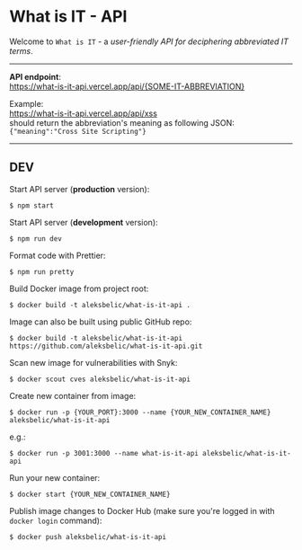 # What is IT - API

Welcome to `What is IT` - a _user-friendly API for deciphering abbreviated IT terms_.

---

**API endpoint**:
<br>
https://what-is-it-api.vercel.app/api/{SOME-IT-ABBREVIATION}

Example:
<br>
https://what-is-it-api.vercel.app/api/xss
<br>
should return the abbreviation's meaning as following JSON:
<br>
`{"meaning":"Cross Site Scripting"}`

---

## DEV

Start API server (**production** version):

```
$ npm start
```

Start API server (**development** version):

```
$ npm run dev
```

Format code with Prettier:

```
$ npm run pretty
```

Build Docker image from project root:

```
$ docker build -t aleksbelic/what-is-it-api .
```

Image can also be built using public GitHub repo:

```
$ docker build -t aleksbelic/what-is-it-api https://github.com/aleksbelic/what-is-it-api.git
```

Scan new image for vulnerabilities with Snyk:

```
$ docker scout cves aleksbelic/what-is-it-api
```

Create new container from image:

```
$ docker run -p {YOUR_PORT}:3000 --name {YOUR_NEW_CONTAINER_NAME} aleksbelic/what-is-it-api
```

e.g.:

```
$ docker run -p 3001:3000 --name what-is-it-api aleksbelic/what-is-it-api
```

Run your new container:

```
$ docker start {YOUR_NEW_CONTAINER_NAME}
```

Publish image changes to Docker Hub (make sure you're logged in with `docker login` command):

```
$ docker push aleksbelic/what-is-it-api
```

